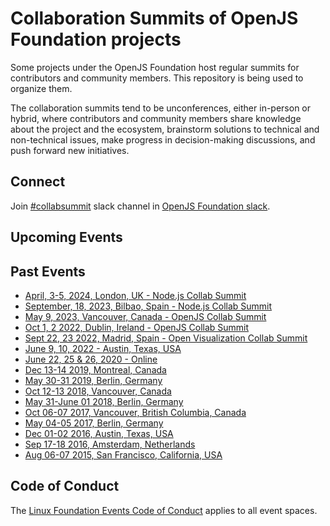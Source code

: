 # Collaboration Summits of OpenJS Foundation projects

Some projects under the OpenJS Foundation host regular summits for contributors and community members. This repository is being used to organize them.

The collaboration summits tend to be unconferences, either in-person or hybrid, where contributors and community members share knowledge about the project and the ecosystem, brainstorm solutions to technical and non-technical issues, make progress in decision-making discussions, and push forward new initiatives.

## Connect

Join [#collabsummit](https://openjs-foundation.slack.com/archives/CPE10404W) slack channel in [OpenJS Foundation slack](https://slack-invite.openjsf.org/).

## Upcoming Events


## Past Events

- [April, 3-5, 2024, London, UK - Node.js Collab Summit](https://github.com/openjs-foundation/summit/issues/387)
- [September, 18, 2023, Bilbao, Spain - Node.js Collab Summit](https://github.com/openjs-foundation/summit/issues/360)
- [May 9, 2023, Vancouver, Canada - OpenJS Collab Summit](https://github.com/openjs-foundation/summit/issues/343)
- [Oct 1, 2 2022, Dublin, Ireland - OpenJS Collab Summit](https://github.com/openjs-foundation/summit/issues/323)
- [Sept 22, 23 2022, Madrid, Spain - Open Visualization Collab Summit](https://github.com/openjs-foundation/summit/issues/328)
- [June 9, 10, 2022 - Austin, Texas, USA](https://github.com/openjs-foundation/summit/issues/310)
- [June 22, 25 & 26, 2020 - Online](https://github.com/openjs-foundation/summit/issues/236)
- [Dec 13-14 2019, Montreal, Canada](https://github.com/openjs-foundation/summit/issues/202)
- [May 30-31 2019, Berlin, Germany](https://github.com/nodejs/summit/issues/135)
- [Oct 12-13 2018, Vancouver, Canada](https://github.com/nodejs/summit/issues/59)
- [May 31-June 01 2018, Berlin, Germany](https://github.com/nodejs/summit/issues/60)
- [Oct 06-07 2017, Vancouver, British Columbia, Canada](https://github.com/nodejs/summit/issues/44)
- [May 04-05 2017, Berlin, Germany](https://github.com/nodejs/summit/issues/39)
- [Dec 01-02 2016, Austin, Texas, USA](https://github.com/nodejs/summit/issues/35)
- [Sep 17-18 2016, Amsterdam, Netherlands](https://github.com/nodejs/summit/issues/16)
- [Aug 06-07 2015, San Francisco, California, USA](https://github.com/nodejs/summit/issues/1)

## Code of Conduct

The [Linux Foundation Events Code of Conduct](https://events.linuxfoundation.org/about/code-of-conduct/) applies to all event spaces.
